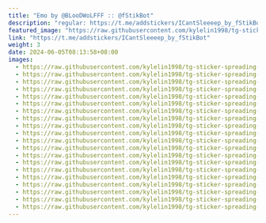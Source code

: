 ```yaml
---
title: "Emo by @BLooDWoLFFF :: @fStikBot"
description: "regular: https://t.me/addstickers/ICantSleeeep_by_fStikBot"
featured_image: "https://raw.githubusercontent.com/kylelin1998/tg-sticker-spreading-worldwide-images/main/img/39c14f24-1e18-40a3-b17e-0f727af1a11e.jpg"
link: "https://t.me/addstickers/ICantSleeeep_by_fStikBot"
weight: 3
date: 2024-06-05T08:13:58+08:00
images:
  - https://raw.githubusercontent.com/kylelin1998/tg-sticker-spreading-worldwide-images/main/img/39c14f24-1e18-40a3-b17e-0f727af1a11e.jpg
  - https://raw.githubusercontent.com/kylelin1998/tg-sticker-spreading-worldwide-images/main/img/6ebedf76-f6e7-4617-a519-ff785767dbcc.jpg
  - https://raw.githubusercontent.com/kylelin1998/tg-sticker-spreading-worldwide-images/main/img/6e6743c1-7c69-4a61-8487-5671fa662be5.jpg
  - https://raw.githubusercontent.com/kylelin1998/tg-sticker-spreading-worldwide-images/main/img/5d4c6776-fddf-41b9-b5c8-12f2494473d2.jpg
  - https://raw.githubusercontent.com/kylelin1998/tg-sticker-spreading-worldwide-images/main/img/39fa97d5-a39b-4d4e-8c6f-ec215c47583b.jpg
  - https://raw.githubusercontent.com/kylelin1998/tg-sticker-spreading-worldwide-images/main/img/8ce23608-073c-4afa-aafe-c896ae527261.jpg
  - https://raw.githubusercontent.com/kylelin1998/tg-sticker-spreading-worldwide-images/main/img/540ab5cc-706c-4314-b22b-8e339d059aec.jpg
  - https://raw.githubusercontent.com/kylelin1998/tg-sticker-spreading-worldwide-images/main/img/991983db-a71c-4862-bf78-006bcb571884.jpg
  - https://raw.githubusercontent.com/kylelin1998/tg-sticker-spreading-worldwide-images/main/img/4ce65788-bfa8-4920-8916-9daefd6c079a.jpg
  - https://raw.githubusercontent.com/kylelin1998/tg-sticker-spreading-worldwide-images/main/img/0673569b-d759-41cd-aee3-ea4e0e9f0aba.jpg
  - https://raw.githubusercontent.com/kylelin1998/tg-sticker-spreading-worldwide-images/main/img/e6ad2e9c-6622-48de-aaee-41d8a647d884.jpg
  - https://raw.githubusercontent.com/kylelin1998/tg-sticker-spreading-worldwide-images/main/img/dec0f09a-d017-4678-92f7-8a1055934122.jpg
  - https://raw.githubusercontent.com/kylelin1998/tg-sticker-spreading-worldwide-images/main/img/de4ae17a-d364-4a90-af54-925f108a98d0.jpg
  - https://raw.githubusercontent.com/kylelin1998/tg-sticker-spreading-worldwide-images/main/img/63119930-191d-409d-94e5-c03e8fa6a3d1.jpg
  - https://raw.githubusercontent.com/kylelin1998/tg-sticker-spreading-worldwide-images/main/img/b5fdee97-a0a6-4dd5-9401-cf4427544627.jpg
  - https://raw.githubusercontent.com/kylelin1998/tg-sticker-spreading-worldwide-images/main/img/ac3f900b-9594-4312-8989-b0e2992ec68a.jpg
  - https://raw.githubusercontent.com/kylelin1998/tg-sticker-spreading-worldwide-images/main/img/f318badb-6b41-4fa5-aded-2561fccff1b8.jpg
  - https://raw.githubusercontent.com/kylelin1998/tg-sticker-spreading-worldwide-images/main/img/0f36c2df-2d7d-4131-9699-8cd88473b645.jpg
  - https://raw.githubusercontent.com/kylelin1998/tg-sticker-spreading-worldwide-images/main/img/774d6e98-03b9-4a20-87af-97d46bc0d2aa.jpg
  - https://raw.githubusercontent.com/kylelin1998/tg-sticker-spreading-worldwide-images/main/img/cc5df74c-5f4f-4dab-956b-1e9bb0ca3bbf.jpg
---
```

